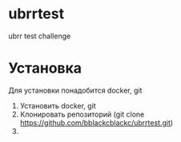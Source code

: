 # ubrrtest
ubrr test challenge

# Установка

Для установки понадобится docker, git

1. Установить docker, git
2. Клонировать репозиторий (git clone https://github.com/bblackcblackc/ubrrtest.git)
3. 
